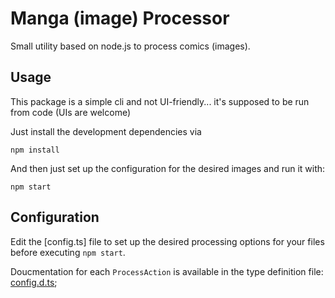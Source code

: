# Manga (image) Processor

Small utility based on node.js to process comics (images).

## Usage

This package is a simple cli and not UI-friendly... it's supposed to be run from code (UIs are welcome)

Just install the development dependencies via

```
npm install
```

And then just set up the configuration for the desired images and run it with:

```
npm start
```

## Configuration

Edit the [config.ts] file to set up the desired processing options for your files before executing `npm start`.

Doucmentation for each `ProcessAction` is available in the type definition file: [config.d.ts](./src/config.d.ts);
